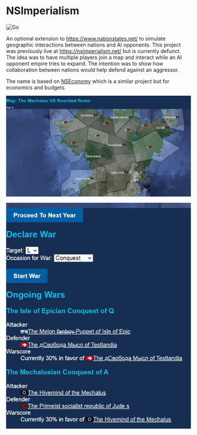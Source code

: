 # NSImperialism
![Go](https://github.com/brickman1444/NSImperialism/workflows/Go/badge.svg)

An optional extension to https://www.nationstates.net/ to simulate geographic interactions between nations and AI opponents. This project was previously live at https://nsimperialism.net/ but is currently defunct. The idea was to have multiple players join a map and interact while an AI opponent empire tries to expand. The intention was to show how collaboration between nations would help defend against an aggressor.

The name is based on [NSEconomy](http://www.broomdces.com/nseconomy/) which is a similar project but for economics and budgets.

![Screenshot of a game map](Screenshots/map2.PNG)

![Screenshot of a summary of ongoing in game wars](Screenshots/wars.PNG)

